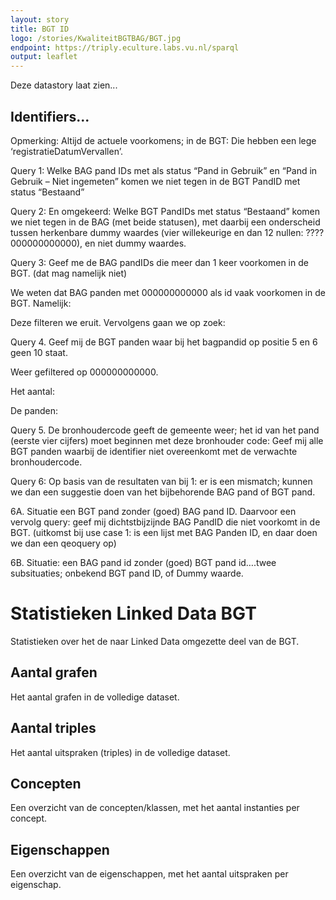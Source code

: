 ```yaml
---
layout: story
title: BGT ID
logo: /stories/KwaliteitBGTBAG/BGT.jpg
endpoint: https://triply.eculture.labs.vu.nl/sparql
output: leaflet
---
```


Deze datastory laat zien...

## Identifiers...
Opmerking: Altijd de actuele voorkomens; in de BGT: Die hebben een lege ‘registratieDatumVervallen’.

Query 1: Welke BAG pand IDs met als status “Pand in Gebruik” en “Pand in Gebruik – Niet ingemeten” komen we niet tegen in de BGT PandID met status “Bestaand”

<div data-query
     data-query-endpoint="https://data.pdok.nl/sparql"
     data-query-sparql="BAG-BGT.rq"></div>

Query 2: En omgekeerd: Welke BGT PandIDs met status “Bestaand” komen we niet tegen in de BAG (met beide statusen), met daarbij een onderscheid tussen herkenbare dummy waardes (vier willekeurige en dan 12 nullen: ????000000000000), en niet dummy waardes.


Query 3: Geef me de BAG pandIDs die meer dan 1 keer voorkomen in de BGT. (dat mag namelijk niet)

We weten dat BAG panden met 000000000000 als id vaak voorkomen in de BGT.
Namelijk:

<div data-query
     data-query-sparql="id3_count.rq"></div>

Deze filteren we eruit.
Vervolgens gaan we op zoek:

<div data-query
     data-query-sparql="id3.rq"></div>

Query 4. Geef mij de BGT panden waar bij het bagpandid op positie 5 en 6 geen 10 staat.

Weer gefiltered op 000000000000.

Het aantal:

<div data-query
     data-query-sparql="id4_count.rq"></div>

De panden:

<div data-query
     data-query-endpoint="http://data.labs.pdok.nl/gsparql"
     data-query-sparql="id4.rq"></div>

Query 5. De bronhoudercode geeft de gemeente weer; het id van het pand (eerste vier cijfers) moet beginnen met deze bronhouder code: Geef mij alle BGT panden waarbij de identifier niet overeenkomt met de verwachte bronhoudercode.



Query 6:
Op basis van de resultaten van bij 1: er is een mismatch; kunnen we dan een suggestie doen van het bijbehorende BAG pand of BGT pand.

6A. Situatie een BGT pand zonder (goed) BAG pand ID. Daarvoor een vervolg query: geef mij dichtstbijzijnde BAG PandID die niet voorkomt in de BGT.
	(uitkomst bij use case 1: is een lijst met BAG Panden ID, en daar doen we dan een qeoquery op)

6B. Situatie: een BAG pand id zonder (goed) BGT pand id….twee subsituaties; onbekend BGT pand ID, of Dummy waarde.





# Statistieken Linked Data BGT

Statistieken over het de naar Linked Data omgezette deel van de BGT.

## Aantal grafen

Het aantal grafen in de volledige dataset.

<div data-query data-query-sparql="stat-graphs.rq"></div>

## Aantal triples

Het aantal uitspraken (triples) in de volledige dataset.

<div data-query data-query-sparql="stat-triples.rq"></div>

## Concepten

Een overzicht van de concepten/klassen, met het aantal instanties per
concept.

<div data-query data-query-sparql="stat-concepten.rq"></div>

## Eigenschappen

Een overzicht van de eigenschappen, met het aantal uitspraken per
eigenschap.

<div data-query data-query-sparql="stat-eigenschappen.rq"></div>
